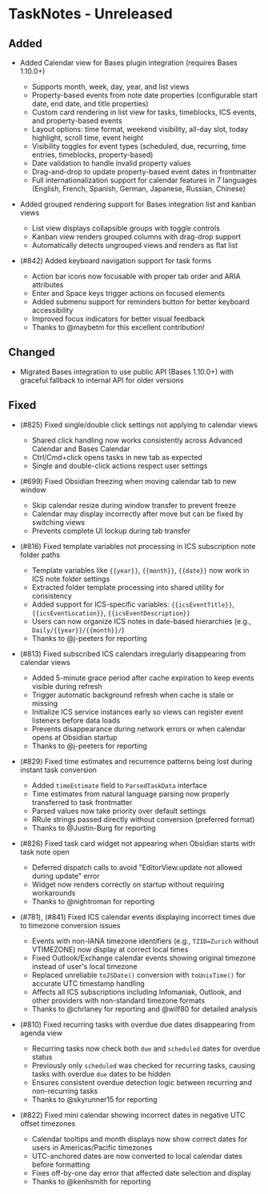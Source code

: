 # TaskNotes - Unreleased

<!--

**Added** for new features.
**Changed** for changes in existing functionality.
**Deprecated** for soon-to-be removed features.
**Removed** for now removed features.
**Fixed** for any bug fixes.
**Security** in case of vulnerabilities.

Always acknowledge contributors and those who report issues.

Example:

```
## Fixed

- (#768) Fixed calendar view appearing empty in week and day views due to invalid time configuration values
  - Added time validation in settings UI with proper error messages and debouncing
  - Added runtime sanitization in calendar with safe defaults (00:00:00, 24:00:00, 08:00:00)
  - Prevents "Cannot read properties of null (reading 'years')" error from FullCalendar
  - Thanks to @userhandle for reporting and help debugging
```

-->

## Added

- Added Calendar view for Bases plugin integration (requires Bases 1.10.0+)
  - Supports month, week, day, year, and list views
  - Property-based events from note date properties (configurable start date, end date, and title properties)
  - Custom card rendering in list view for tasks, timeblocks, ICS events, and property-based events
  - Layout options: time format, weekend visibility, all-day slot, today highlight, scroll time, event height
  - Visibility toggles for event types (scheduled, due, recurring, time entries, timeblocks, property-based)
  - Date validation to handle invalid property values
  - Drag-and-drop to update property-based event dates in frontmatter
  - Full internationalization support for calendar features in 7 languages (English, French, Spanish, German, Japanese, Russian, Chinese)

- Added grouped rendering support for Bases integration list and kanban views
  - List view displays collapsible groups with toggle controls
  - Kanban view renders grouped columns with drag-drop support
  - Automatically detects ungrouped views and renders as flat list

- (#842) Added keyboard navigation support for task forms
  - Action bar icons now focusable with proper tab order and ARIA attributes
  - Enter and Space keys trigger actions on focused elements
  - Added submenu support for reminders button for better keyboard accessibility
  - Improved focus indicators for better visual feedback
  - Thanks to @maybetm for this excellent contribution!

## Changed

- Migrated Bases integration to use public API (Bases 1.10.0+) with graceful fallback to internal API for older versions

## Fixed

- (#825) Fixed single/double click settings not applying to calendar views
  - Shared click handling now works consistently across Advanced Calendar and Bases Calendar
  - Ctrl/Cmd+click opens tasks in new tab as expected
  - Single and double-click actions respect user settings

- (#699) Fixed Obsidian freezing when moving calendar tab to new window
  - Skip calendar resize during window transfer to prevent freeze
  - Calendar may display incorrectly after move but can be fixed by switching views
  - Prevents complete UI lockup during tab transfer

- (#816) Fixed template variables not processing in ICS subscription note folder paths
  - Template variables like `{{year}}`, `{{month}}`, `{{date}}` now work in ICS note folder settings
  - Extracted folder template processing into shared utility for consistency
  - Added support for ICS-specific variables: `{{icsEventTitle}}`, `{{icsEventLocation}}`, `{{icsEventDescription}}`
  - Users can now organize ICS notes in date-based hierarchies (e.g., `Daily/{{year}}/{{month}}/`)
  - Thanks to @j-peeters for reporting

- (#813) Fixed subscribed ICS calendars irregularly disappearing from calendar views
  - Added 5-minute grace period after cache expiration to keep events visible during refresh
  - Trigger automatic background refresh when cache is stale or missing
  - Initialize ICS service instances early so views can register event listeners before data loads
  - Prevents disappearance during network errors or when calendar opens at Obsidian startup
  - Thanks to @j-peeters for reporting

- (#829) Fixed time estimates and recurrence patterns being lost during instant task conversion
  - Added `timeEstimate` field to `ParsedTaskData` interface
  - Time estimates from natural language parsing now properly transferred to task frontmatter
  - Parsed values now take priority over default settings
  - RRule strings passed directly without conversion (preferred format)
  - Thanks to @Justin-Burg for reporting

- (#826) Fixed task card widget not appearing when Obsidian starts with task note open
  - Deferred dispatch calls to avoid "EditorView.update not allowed during update" error
  - Widget now renders correctly on startup without requiring workarounds
  - Thanks to @nightroman for reporting

- (#781), (#841) Fixed ICS calendar events displaying incorrect times due to timezone conversion issues
  - Events with non-IANA timezone identifiers (e.g., `TZID=Zurich` without VTIMEZONE) now display at correct local times
  - Fixed Outlook/Exchange calendar events showing original timezone instead of user's local timezone
  - Replaced unreliable `toJSDate()` conversion with `toUnixTime()` for accurate UTC timestamp handling
  - Affects all ICS subscriptions including Infomaniak, Outlook, and other providers with non-standard timezone formats
  - Thanks to @chrlaney for reporting and @wilf80 for detailed analysis

- (#810) Fixed recurring tasks with overdue due dates disappearing from agenda view
  - Recurring tasks now check both `due` and `scheduled` dates for overdue status
  - Previously only `scheduled` was checked for recurring tasks, causing tasks with overdue `due` dates to be hidden
  - Ensures consistent overdue detection logic between recurring and non-recurring tasks
  - Thanks to @skyrunner15 for reporting

- (#822) Fixed mini calendar showing incorrect dates in negative UTC offset timezones
  - Calendar tooltips and month displays now show correct dates for users in Americas/Pacific timezones
  - UTC-anchored dates are now converted to local calendar dates before formatting
  - Fixes off-by-one day error that affected date selection and display
  - Thanks to @kenhsmith for reporting

